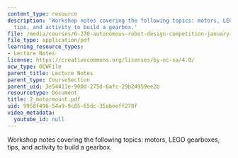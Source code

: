 ```yaml
---
content_type: resource
description: 'Workshop notes covering the following topics: motors, LEGO gearboxes,
  tips, and activity to build a gearbox.'
file: /media/courses/6-270-autonomous-robot-design-competition-january-iap-2005/9958f49654a99c8565dc35abeeff278f_2_motormount.pdf
file_type: application/pdf
learning_resource_types:
- Lecture Notes
license: https://creativecommons.org/licenses/by-nc-sa/4.0/
ocw_type: OCWFile
parent_title: Lecture Notes
parent_type: CourseSection
parent_uid: 3e54411e-900d-275d-6afc-29b24959ee2b
resourcetype: Document
title: 2_motormount.pdf
uid: 9958f496-54a9-9c85-65dc-35abeeff278f
video_metadata:
  youtube_id: null
---
```

Workshop notes covering the following topics: motors, LEGO gearboxes, tips, and activity to build a gearbox.
